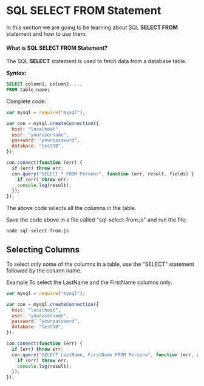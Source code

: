 # SQL SELECT FROM Statement

In this section we are going to be learning about SQL **SELECT FROM** statement and how to use them.

#### What is SQL SELECT FROM Statement?<br>

The SQL **SELECT** statement is used to fetch data from a database table.

**_Syntax:_**

```sql
SELECT column1, column2, ...
FROM table_name;
```

Complete code:

```js
var mysql = require("mysql");

var con = mysql.createConnection({
  host: "localhost",
  user: "yourusername",
  password: "yourpassword",
  database: "testDB",
});

con.connect(function (err) {
  if (err) throw err;
  con.query("SELECT * FROM Persons", function (err, result, fields) {
    if (err) throw err;
    console.log(result);
  });
});
```

The above code selects all the columns in the table.

Save the code above in a file called "sql-select-from.js" and run the file:

```
node sql-select-from.js
```

## Selecting Columns

To select only some of the columns in a table, use the "SELECT" statement followed by the column name.

Example
To select the LastName and the FirstName columns only:

```js
var mysql = require("mysql");

var con = mysql.createConnection({
  host: "localhost",
  user: "yourusername",
  password: "yourpassword",
  database: "testDB",
});

con.connect(function (err) {
  if (err) throw err;
  con.query("SELECT LastName, FirstName FROM Persons", function (err, result) {
    if (err) throw err;
    console.log(result);
  });
});
```
